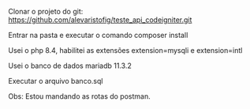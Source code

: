 Clonar o projeto do git:
https://github.com/alevaristofig/teste_api_codeigniter.git

Entrar na pasta e executar o comando composer install

Usei o php 8.4, habilitei as extensões extension=mysqli e extension=intl

Usei o banco de dados mariadb 11.3.2

Executar o arquivo banco.sql

Obs: Estou mandando as rotas do postman.